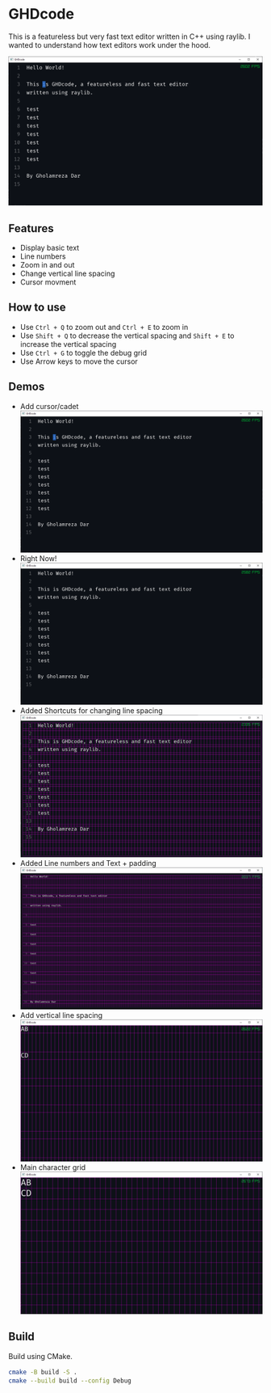 # GHDcode

This is a featureless but very fast text editor written in C++ using raylib.
I wanted to understand how text editors work under the hood.

![demo image](images/demo_cursor.png)

## Features

- Display basic text
- Line numbers
- Zoom in and out
- Change vertical line spacing
- Cursor movment

## How to use

- Use `Ctrl + Q` to zoom out and `Ctrl + E` to zoom in
- Use `Shift + Q` to decrease the vertical spacing and `Shift + E` to increase the vertical spacing
- Use `Ctrl + G` to toggle the debug grid
- Use Arrow keys to move the cursor

## Demos

- Add cursor/cadet
    ![demo image](images/demo_cursor.png)
- Right Now!
    ![demo image](images/demo_charbased.png)
- Added Shortcuts for changing line spacing
    ![demo image](images/demo_charbased_grid.png)
- Added Line numbers and Text + padding
    ![demo image](images/demo_linespacing_and_text.png)
- Add vertical line spacing 
    ![demo image](images/demo_linespacing.png)
- Main character grid 
    ![demo image](images/demo_grid_2.png)

## Build

Build using CMake.

```sh
cmake -B build -S .
cmake --build build --config Debug
```
